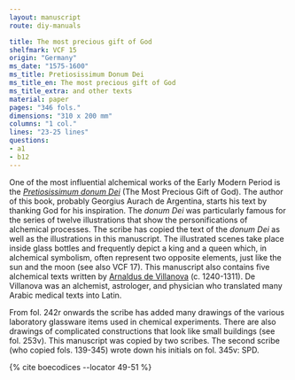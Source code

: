 ```yaml
---
layout: manuscript
route: diy-manuals

title: The most precious gift of God
shelfmark: VCF 15
origin: "Germany"
ms_date: "1575-1600"
ms_title: Pretiosissimum Donum Dei
ms_title_en: The most precious gift of God
ms_title_extra: and other texts
material: paper
pages: "346 fols."
dimensions: "310 x 200 mm"
columns: "1 col."
lines: "23-25 lines"
questions:
- a1
- b12
---
```


One of the most influential alchemical works of the Early Modern Period
is the *[Pretiosissimum donum Dei](http://www.alchemywebsite.com/donumdei.html)* (The Most Precious
Gift of God). The author of this book, probably Georgius Aurach de
Argentina, starts his text by thanking God for his inspiration. The
*donum Dei* was particularly famous for the series of twelve
illustrations that show the personifications of alchemical processes.
The scribe has copied the text of the *donum Dei* as well as the
illustrations in this manuscript. The illustrated scenes take place
inside glass bottles and frequently depict a king and a queen which, in
alchemical symbolism, often represent two opposite elements, just like
the sun and the moon (see also VCF 17). This manuscript also contains
five alchemical texts written by [Arnaldus de
Villanova](https://en.wikipedia.org/wiki/Arnaldus_de_Villa_Nova) (c.
1240-1311). De Villanova was an alchemist, astrologer, and physician who
translated many Arabic medical texts into Latin.

From fol. 242r onwards the scribe has added many drawings of the various
laboratory glassware items used in chemical experiments. There are also
drawings of complicated constructions that look like small buildings
(see fol. 253v). This manuscript was copied by two scribes. The second
scribe (who copied fols. 139-345) wrote down his initials on fol. 345v:
SPD.

{% cite boecodices --locator 49-51 %}